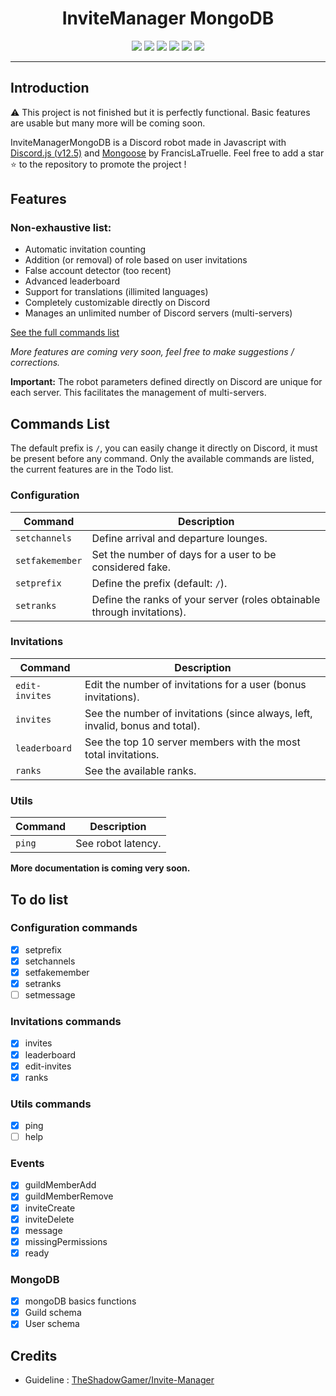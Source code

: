 <h1 align="center">InviteManager MongoDB</h1>

<p align="center">
    <a href="LICENSE">
    <a href="LICENSE"><img src="https://img.shields.io/github/license/francislatruelle/InviteManagerMongoDB?label=License"></a>
    <a href="https://github.com/francislatruelle/InviteManagerMongoDB/stargazers"><img src="https://img.shields.io/github/stars/francislatruelle/InviteManagerMongoDB?label=Stars"></a>
    <a href="https://github.com/francislatruelle/InviteManagerMongoDB/commit/master"><img src="https://img.shields.io/github/last-commit/francislatruelle/InviteManagerMongoDB?label=Last%20Update&logo=github"></a>
    <a href="https://github.com/FrancisLaTruelle/InviteManagerMongoDB/issues"><img src="https://img.shields.io/github/languages/code-size/francislatruelle/InviteManagerMongoDB?label=Size"></a>
    <a href="https://github.com/FrancisLaTruelle/InviteManagerMongoDB/issues"><img src="https://img.shields.io/github/issues/francislatruelle/InviteManagerMongoDB?label=Issues"></a>
    <a href="https://www.codefactor.io/repository/github/francislatruelle/invitemanagermongodb/"><img src="https://www.codefactor.io/repository/github/francislatruelle/invitemanagermongodb/badge"></a>
</p>

---

## Introduction

⚠️ This project is not finished but it is perfectly functional. Basic features are usable but many more will be coming soon.

InviteManagerMongoDB is a Discord robot made in Javascript with [Discord.js (v12.5)](https://discord.js.org) and [Mongoose](https://mongoosejs.com/) by FrancisLaTruelle.
Feel free to add a star ⭐ to the repository to promote the project !

## Features

### Non-exhaustive list:

*   Automatic invitation counting
*   Addition (or removal) of role based on user invitations 
*   False account detector (too recent) 
*   Advanced leaderboard
*   Support for translations (illimited languages)
*   Completely customizable directly on Discord
*   Manages an unlimited number of Discord servers (multi-servers) 

[See the full commands list](https://github.com/FrancisLaTruelle/InviteManagerMongoDB#commands-list)

*More features are coming very soon, feel free to make suggestions / corrections.*

**Important:** The robot parameters defined directly on Discord are unique for each server. This facilitates the management of multi-servers. 

## Commands List

The default prefix is `/`, you can easily change it directly on Discord, it must be present before any command. 
Only the available commands are listed, the current features are in the Todo list. 

### Configuration

| Command | Description |
| --- | --- |
| `setchannels` | Define arrival and departure lounges. |
| `setfakemember` | Set the number of days for a user to be considered fake. |
| `setprefix` | Define the prefix (default: `/`). |
| `setranks` | Define the ranks of your server (roles obtainable through invitations). |

### Invitations

| Command | Description |
| --- | --- |
| `edit-invites` | Edit the number of invitations for a user (bonus invitations). |
| `invites` | See the number of invitations (since always, left, invalid, bonus and total). |
| `leaderboard` | See the top 10 server members with the most total invitations. |
| `ranks` | See the available ranks. |

### Utils
| Command | Description |
| --- | --- |
| `ping` | See robot latency. |

**More documentation is coming very soon.**

## To do list
### Configuration commands
- [x] setprefix
- [x] setchannels
- [x] setfakemember
- [x] setranks
- [ ] setmessage

### Invitations commands
- [x] invites
- [x] leaderboard
- [x] edit-invites
- [x] ranks

### Utils commands
- [x] ping
- [ ] help

### Events
- [x] guildMemberAdd
- [x] guildMemberRemove
- [x] inviteCreate
- [x] inviteDelete
- [x] message
- [x] missingPermissions
- [x] ready

### MongoDB
- [x] mongoDB basics functions
- [x] Guild schema
- [x] User schema

## Credits

- Guideline : [TheShadowGamer/Invite-Manager](https://github.com/TheShadowGamer/Invite-Manager)
